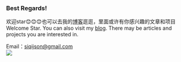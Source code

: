 ### Best Regards!
欢迎star😊😊😊也可以去我的[博客](https://github.com/taosiqi/blog)逛逛，里面或许有你感兴趣的文章和项目  
Welcome Star. You can also visit my [blog](https://github.com/taosiqi/blog). There may be articles and projects you are interested in.  

Email：siqijson@gmail.com  
<img src="https://github-readme-stats.vercel.app/api?username=taosiqi&show_icons=true&icon_color=#3080ED&text_color=#3080ED&bg_color=ffffff&hide_title=true" />
